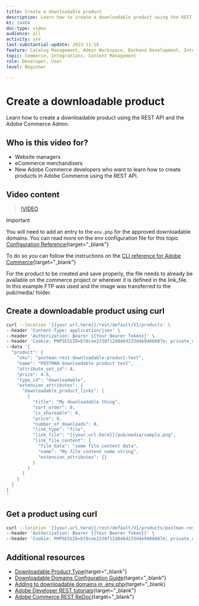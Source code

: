 ```yaml
---
title: Create a downloadable product
description: Learn how to create a downloadable product using the REST API and the Commerce Admin.
kt: 14464
doc-type: video
audience: all
activity: use
last-substantial-update: 2023-11-16
feature: Catalog Management, Admin Workspace, Backend Development, Integration, REST
topic: Commerce, Integrations, Content Management
role: Developer, User
level: Beginner

---
```

# Create a downloadable product

Learn how to create a downloadable product using the REST API and the Adobe Commerce Admin. 

## Who is this video for?

- Website managers
- eCommerce merchandisers
- New Adobe Commerce developers who want to learn how to create products in Adobe Commerce using the REST API.

## Video content

>[!VIDEO](https://video.tv.adobe.com/v/3425753?learn=on)

>[!IMPORTANT]
>
>You will need to add an entry to the `env.php` for the approved downloadable domains. You can read more on the env configuration file for this topic [Configuration Reference](https://experienceleague.adobe.com/docs/commerce-operations/configuration-guide/files/config-reference-envphp.html#downloadable_domains){target="_blank"}
>
>To do so you can follow the instructions on the [CLI reference for Adobe Commerce](https://experienceleague.adobe.com/docs/commerce-operations/reference/magento-open-source.html#downloadable%3Adomains%3Aadd){target="_blank"}
>
>For the product to be created and save properly, the file needs to already be available on the commerce project or wherever it is defined in the link_file. In this example FTP was used and the image was transferred to the pub/media/ folder.

## Create a downloadable product using curl

```bash
curl --location '{{your.url.here}}/rest/default/V1/products' \
--header 'Content-Type: application/json' \
--header 'Authorization: Bearer {{Your Bearer Token}}' \
--header 'Cookie: PHPSESSID=b78cae2338f12d846d233d4e9486607e; private_content_version=564dde2976849891583a9a649073f01e' \
--data '{
  "product": {
    "sku": "postman-rest-downloadable-product-test",
    "name": "POSTMAN downloadable product test",
    "attribute_set_id": 4,
    "price": 4.5,
    "type_id": "downloadable",
    "extension_attributes": {
      "downloadable_product_links": [
        {
          "title": "My downloadable thing",
          "sort_order": 0,
          "is_shareable": 0,
          "price": 0,
          "number_of_downloads": 0,
          "link_type": "file",
          "link_file": "{{your.url.here}}/pub/media/sample.png",
          "link_file_content": {
            "file_data": "some file content data",
            "name": "My file content name string",
            "extension_attributes": {}
          }
        }
      ]
    }
  }
}
'
```

## Get a product using curl

```bash
curl --location '{{your.url.here}}/rest/default/V1/products/postman-rest-downloadable-product-test' \
--header 'Authorization: Bearer {{Your Bearer Token}}' \
--header 'Cookie: PHPSESSID=b78cae2338f12d846d233d4e9486607e; private_content_version=564dde2976849891583a9a649073f01e'
```

## Additional resources

- [Downloadable Product Type](https://experienceleague.adobe.com/docs/commerce-admin/catalog/products/types/product-create-downloadable.html){target="_blank"}
- [Downloadable Domains Configuration Guide](https://experienceleague.adobe.com/docs/commerce-operations/configuration-guide/files/config-reference-envphp.html#downloadable_domains){target="_blank"}
- [Adding to downloadable domains in .env.php](https://experienceleague.adobe.com/docs/commerce-operations/reference/magento-open-source.html#downloadable%3Adomains%3Aadd){target="_blank}
- [Adobe Developer REST tutorials](https://developer.adobe.com/commerce/webapi/rest/tutorials/prerequisite-tasks/){target="_blank"}
- [Adobe Commerce REST ReDoc](https://adobe-commerce.redoc.ly/2.4.6-admin/tag/products#operation/PostV1Products){target="_blank"}
